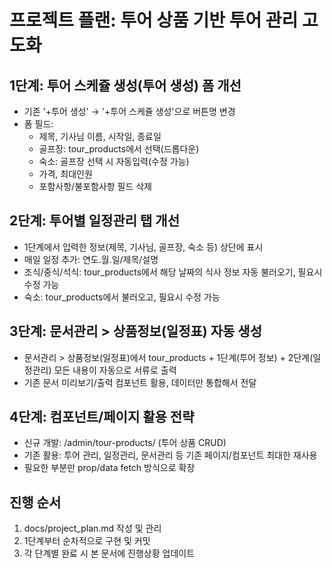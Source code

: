 # 프로젝트 플랜: 투어 상품 기반 투어 관리 고도화

## 1단계: 투어 스케쥴 생성(투어 생성) 폼 개선
- 기존 '+투어 생성' → '+투어 스케쥴 생성'으로 버튼명 변경
- 폼 필드:
  - 제목, 기사님 이름, 시작일, 종료일
  - 골프장: tour_products에서 선택(드롭다운)
  - 숙소: 골프장 선택 시 자동입력(수정 가능)
  - 가격, 최대인원
  - 포함사항/불포함사항 필드 삭제

## 2단계: 투어별 일정관리 탭 개선
- 1단계에서 입력한 정보(제목, 기사님, 골프장, 숙소 등) 상단에 표시
- 매일 일정 추가: 연도.월.일/제목/설명
- 조식/중식/석식: tour_products에서 해당 날짜의 식사 정보 자동 불러오기, 필요시 수정 가능
- 숙소: tour_products에서 불러오고, 필요시 수정 가능

## 3단계: 문서관리 > 상품정보(일정표) 자동 생성
- 문서관리 > 상품정보(일정표)에서 tour_products + 1단계(투어 정보) + 2단계(일정관리) 모든 내용이 자동으로 서류로 출력
- 기존 문서 미리보기/출력 컴포넌트 활용, 데이터만 통합해서 전달

## 4단계: 컴포넌트/페이지 활용 전략
- 신규 개발: /admin/tour-products/ (투어 상품 CRUD)
- 기존 활용: 투어 관리, 일정관리, 문서관리 등 기존 페이지/컴포넌트 최대한 재사용
- 필요한 부분만 prop/data fetch 방식으로 확장

## 진행 순서
1. docs/project_plan.md 작성 및 관리
2. 1단계부터 순차적으로 구현 및 커밋
3. 각 단계별 완료 시 본 문서에 진행상황 업데이트 